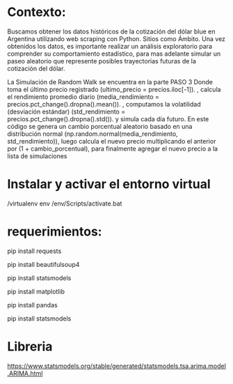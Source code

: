 # Contexto:
Buscamos obtener los datos históricos de la cotización del dólar blue en Argentina utilizando 
web scraping con Python. Sitios como Ámbito. Una vez obtenidos los datos, es importante realizar un análisis exploratorio para comprender su comportamiento estadístico, para mas adelante simular un paseo aleatorio que represente posibles trayectorias futuras de la cotización del dólar.

La Simulación de Random Walk se encuentra en la parte PASO 3
Donde toma el último precio registrado (ultimo_precio = precios.iloc[-1]).
, calcula el rendimiento promedio diario (media_rendimiento = precios.pct_change().dropna().mean()).
, computamos la volatilidad (desviación estándar) (std_rendimiento = precios.pct_change().dropna().std()).
y simula cada día futuro. En este código se genera un cambio porcentual aleatorio basado en una 
distribución normal (np.random.normal(media_rendimiento, std_rendimiento)), 
luego calcula el nuevo precio multiplicando el anterior por (1 + cambio_porcentual), 
para finalmente agregar el nuevo precio a la lista de simulaciones

# Instalar y activar el entorno virtual
/virtualenv env         /env/Scripts/activate.bat

# requerimientos:

pip install requests 

pip install beautifulsoup4

pip install statsmodels

pip install matplotlib

pip install pandas

pip install statsmodels 

# Libreria
https://www.statsmodels.org/stable/generated/statsmodels.tsa.arima.model.ARIMA.html